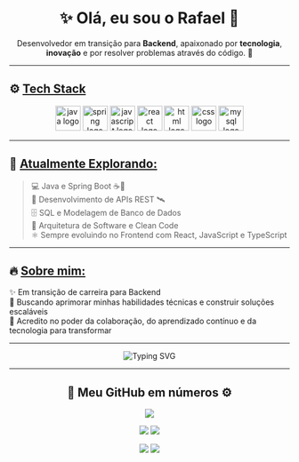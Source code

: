 <h1 align="center">✨ Olá, eu sou o Rafael 👋</h1>

<p align="center">
Desenvolvedor em transição para <strong>Backend</strong>, apaixonado por <strong>tecnologia</strong>, <strong>inovação</strong> e por resolver problemas através do código. 🚀
</p>

---

## ⚙️ <ins>Tech Stack</ins>

<div align="center">
  <img src="https://cdn.jsdelivr.net/gh/devicons/devicon/icons/java/java-original.svg" height="45" alt="java logo" />
  <img src="https://cdn.jsdelivr.net/gh/devicons/devicon/icons/spring/spring-original.svg" height="45" alt="spring logo" />
  <img src="https://cdn.jsdelivr.net/gh/devicons/devicon/icons/javascript/javascript-original.svg" height="45" alt="javascript logo" />
  <img src="https://cdn.jsdelivr.net/gh/devicons/devicon/icons/react/react-original.svg" height="45" alt="react logo" />
  <img src="https://cdn.jsdelivr.net/gh/devicons/devicon/icons/html5/html5-original.svg" height="45" alt="html logo" />
  <img src="https://cdn.jsdelivr.net/gh/devicons/devicon/icons/css3/css3-original.svg" height="45" alt="css logo" />
  <img src="https://cdn.jsdelivr.net/gh/devicons/devicon/icons/mysql/mysql-original.svg" height="45" alt="mysql logo" />
</div>

---

## 🚀 <ins>Atualmente Explorando:</ins>

> 💻 Java e Spring Boot ☕🌱  
> 🚀 Desenvolvimento de APIs REST 🛰️  
> 🗄️ SQL e Modelagem de Banco de Dados  
> 🧠 Arquitetura de Software e Clean Code  
> ⚛️ Sempre evoluindo no Frontend com React, JavaScript e TypeScript  

---

## 🔥 <ins>Sobre mim:</ins>

✨ Em transição de carreira para Backend  
🚀 Buscando aprimorar minhas habilidades técnicas e construir soluções escaláveis  
🤝 Acredito no poder da colaboração, do aprendizado contínuo e da tecnologia para transformar  

---

<div align="center">
  <img src="https://readme-typing-svg.demolab.com?font=Fira+Code&size=24&pause=1000&color=36BCF7&center=true&vCenter=true&width=500&lines=Seja+bem-vindo+ao+meu+GitHub!;Backend+em+construção+e+Frontend+em+evolução.;Java+%7C+Spring+Boot+%7C+React+%7C+SQL+%7C+API+REST" alt="Typing SVG" />
</div>

---

<h2 align="center">🧠 Meu GitHub em números ⚙️</h2>

<p align="center">
  <img src="https://github-profile-summary-cards.vercel.app/api/cards/profile-details?username=unkdep&theme=2077" />
</p>

<p align="center">
  <img src="https://github-profile-summary-cards.vercel.app/api/cards/repos-per-language?username=unkdep&theme=2077" />
  <img src="https://github-profile-summary-cards.vercel.app/api/cards/most-commit-language?username=unkdep&theme=2077" />
</p>

<p align="center">
  <img src="https://github-profile-summary-cards.vercel.app/api/cards/stats?username=unkdep&theme=2077" />
  <img src="https://github-profile-summary-cards.vercel.app/api/cards/productive-time?username=unkdep&theme=2077&utcOffset=-3" />
</p>
